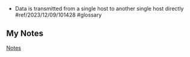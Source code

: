 - Data is transmitted from a single host to another single host directly #ref/2023/12/09/101428 #glossary
## My Notes
[Notes](mynotes/unicast-notes.md)

